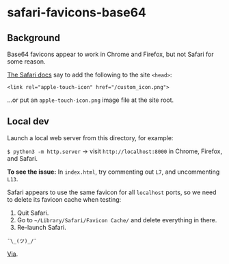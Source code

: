 # safari-favicons-base64

## Background

Base64 favicons appear to work in Chrome and Firefox, but not Safari for some reason.

[The Safari docs](https://developer.apple.com/library/archive/documentation/AppleApplications/Reference/SafariWebContent/ConfiguringWebApplications/ConfiguringWebApplications.html) say to add the following to the site `<head>`:

`<link rel="apple-touch-icon" href="/custom_icon.png">`

…or put an `apple-touch-icon.png` image file at the site root.

## Local dev

Launch a local web server from this directory, for example:

`$ python3 -m http.server` -> visit `http://localhost:8000` in Chrome, Firefox, and Safari.

**To see the issue:** In `index.html`, try commenting out `L7`, and uncommenting `L13`.

Safari appears to use the same favicon for all `localhost` ports, so we need to delete its favicon cache when testing:

1. Quit Safari.
2. Go to `~/Library/Safari/Favicon Cache/` and delete everything in there.
3. Re-launch Safari.

`¯\_(ツ)_/¯`

[Via](https://www.idownloadblog.com/2020/09/08/refresh-favicons-in-safari-mac/).
